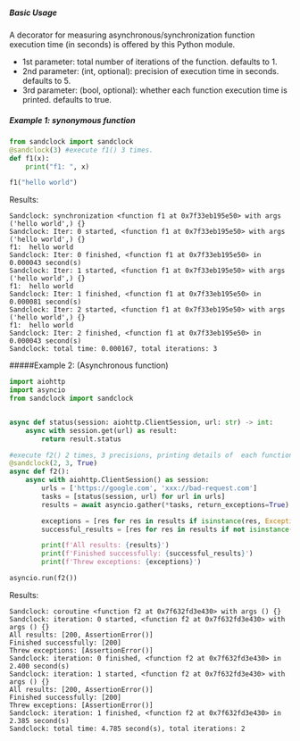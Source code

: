 ##### Basic Usage
A decorator for measuring asynchronous/synchronization function execution time (in seconds) is offered by this Python module.
- 1st parameter: total number of iterations of the function. defaults to 1.
- 2nd parameter: (int, optional): precision of execution time in seconds. defaults to 5.
- 3rd parameter: (bool, optional): whether each function execution time is printed. defaults to true.

##### Example 1: synonymous function
```python
from sandclock import sandclock
@sandclock(3) #execute f1() 3 times.
def f1(x):
    print("f1: ", x)

f1("hello world")

```
Results:
```
Sandclock: synchronization <function f1 at 0x7f33eb195e50> with args ('hello world',) {}
Sandclock: Iter: 0 started, <function f1 at 0x7f33eb195e50> with args ('hello world',) {}
f1:  hello world
Sandclock: Iter: 0 finished, <function f1 at 0x7f33eb195e50> in 0.000043 second(s)
Sandclock: Iter: 1 started, <function f1 at 0x7f33eb195e50> with args ('hello world',) {}
f1:  hello world
Sandclock: Iter: 1 finished, <function f1 at 0x7f33eb195e50> in 0.000081 second(s)
Sandclock: Iter: 2 started, <function f1 at 0x7f33eb195e50> with args ('hello world',) {}
f1:  hello world
Sandclock: Iter: 2 finished, <function f1 at 0x7f33eb195e50> in 0.000043 second(s)
Sandclock: total time: 0.000167, total iterations: 3
```
#####Example 2: (Asynchronous function)
```python
import aiohttp
import asyncio
from sandclock import sandclock


async def status(session: aiohttp.ClientSession, url: str) -> int:
    async with session.get(url) as result:
        return result.status

#execute f2() 2 times, 3 precisions, printing details of  each function call.
@sandclock(2, 3, True)
async def f2():
    async with aiohttp.ClientSession() as session:
        urls = ['https://google.com', 'xxx://bad-request.com']
        tasks = [status(session, url) for url in urls]
        results = await asyncio.gather(*tasks, return_exceptions=True)

        exceptions = [res for res in results if isinstance(res, Exception)]
        successful_results = [res for res in results if not isinstance(res, Exception)]

        print(f'All results: {results}')
        print(f'Finished successfully: {successful_results}')
        print(f'Threw exceptions: {exceptions}')

asyncio.run(f2())
```
Results:
```
Sandclock: coroutine <function f2 at 0x7f632fd3e430> with args () {}
Sandclock: iteration: 0 started, <function f2 at 0x7f632fd3e430> with args () {}
All results: [200, AssertionError()]
Finished successfully: [200]
Threw exceptions: [AssertionError()]
Sandclock: iteration: 0 finished, <function f2 at 0x7f632fd3e430> in 2.400 second(s)
Sandclock: iteration: 1 started, <function f2 at 0x7f632fd3e430> with args () {}
All results: [200, AssertionError()]
Finished successfully: [200]
Threw exceptions: [AssertionError()]
Sandclock: iteration: 1 finished, <function f2 at 0x7f632fd3e430> in 2.385 second(s)
Sandclock: total time: 4.785 second(s), total iterations: 2
```
